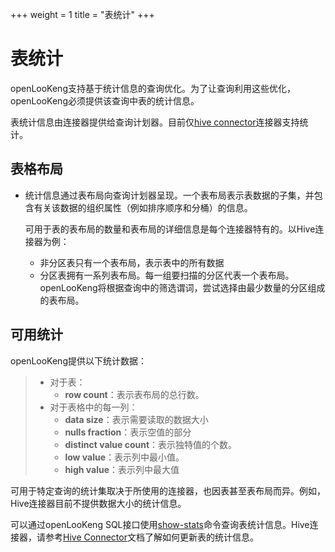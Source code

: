 +++
weight = 1
title = "表统计"
+++

表统计
================

openLooKeng支持基于统计信息的查询优化。为了让查询利用这些优化，openLooKeng必须提供该查询中表的统计信息。

表统计信息由连接器提供给查询计划器。目前仅[hive connector](../connector/hive.html)连接器支持统计。

表格布局
-------------

-   统计信息通过表布局向查询计划器呈现。一个表布局表示表数据的子集，并包含有关该数据的组织属性（例如排序顺序和分桶）的信息。
    
     
    
    可用于表的表布局的数量和表布局的详细信息是每个连接器特有的。以Hive连接器为例：
    

    - 非分区表只有一个表布局，表示表中的所有数据
    - 分区表拥有一系列表布局。每一组要扫描的分区代表一个表布局。openLooKeng将根据查询中的筛选谓词，尝试选择由最少数量的分区组成的表布局。

可用统计
--------------------

openLooKeng提供以下统计数据：

 

> - 对于表：
>   - **row count**：表示表布局的总行数。
> - 对于表格中的每一列：
>   - **data size**：表示需要读取的数据大小
>   - **nulls fraction**：表示空值的部分
>   - **distinct value count**：表示独特值的个数。
>   - **low value**：表示列中最小值。
>   - **high value**：表示列中最大值

 

可用于特定查询的统计集取决于所使用的连接器，也因表甚至表布局而异。例如，Hive连接器目前不提供数据大小的统计信息。

可以通过openLooKeng SQL接口使用[show-stats](../sql/show-stats.html)命令查询表统计信息。Hive连接器，请参考[Hive Connector](../connector/hive.html)文档了解如何更新表的统计信息。
